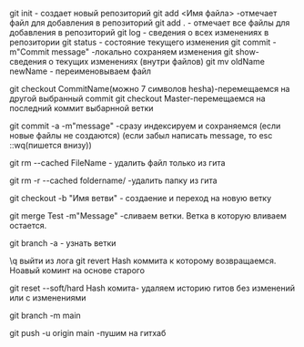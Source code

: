 git init - создает новый репозиторий
git add <Имя файла> -отмечает файл для добавления в репозиторий
git add . - отмечает все файлы для добавления в репозиторий
git log - сведения о всех изменениях в репозитории
git status - состояние текущего изменения
git commit -m"Commit message" -локально сохраняем изменения
git show- сведения о текущих изменениях (внутри файлов)
git mv  oldName newName - переименовываем файл

git checkout CommitName(можно 7 символов hesha)-перемещаемся на другой выбранный commit
git checkout Master-перемещаемся на последний коммит выбарнной ветки

git commit -a -m"message" -сразу индексируем и сохраняемся (если новые  файлы не создаются)
(если забыл написать message, то esc ::wq(пишется внизу))

git rm --cached FileName - удалить файл только из гита

git rm -r --cached foldername/ -удалить папку из гита

git checkout -b "Имя ветви"  - создаение и переход на новую ветку

git merge Test -m"Message" -сливаем ветки. Ветка в которую вливаем остается.

git  branch -a -  узнать ветки

  \\q выйти из лога
  git revert Hash коммита к которому возвращаемся. Ноавый коминт на основе старого

git reset --soft/hard  Hash комита- удаляем историю гитов без изменений или с изменениями

git branch -m main

git push -u origin main  -пушим на гитхаб
